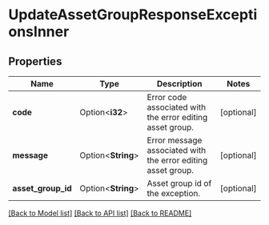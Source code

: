 # UpdateAssetGroupResponseExceptionsInner

## Properties

Name | Type | Description | Notes
------------ | ------------- | ------------- | -------------
**code** | Option<**i32**> | Error code associated with the error editing asset group. | [optional]
**message** | Option<**String**> | Error message associated with the error editing asset group. | [optional]
**asset_group_id** | Option<**String**> | Asset group id of the exception. | [optional]

[[Back to Model list]](../README.md#documentation-for-models) [[Back to API list]](../README.md#documentation-for-api-endpoints) [[Back to README]](../README.md)


